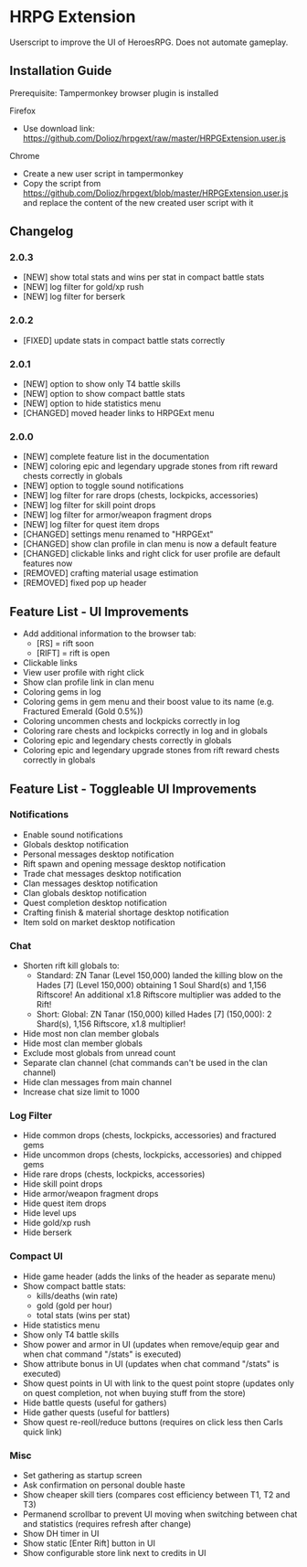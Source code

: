 # HRPG Extension

Userscript to improve the UI of HeroesRPG.
Does not automate gameplay.

## Installation Guide

Prerequisite: Tampermonkey browser plugin is installed

Firefox

- Use download link: https://github.com/Dolioz/hrpgext/raw/master/HRPGExtension.user.js

Chrome

- Create a new user script in tampermonkey
- Copy the script from https://github.com/Dolioz/hrpgext/blob/master/HRPGExtension.user.js and replace the content of the new created user script with it

## Changelog

### 2.0.3

- [NEW] show total stats and wins per stat in compact battle stats
- [NEW] log filter for gold/xp rush
- [NEW] log filter for berserk

### 2.0.2

- [FIXED] update stats in compact battle stats correctly

### 2.0.1

- [NEW] option to show only T4 battle skills
- [NEW] option to show compact battle stats
- [NEW] option to hide statistics menu
- [CHANGED] moved header links to HRPGExt menu

### 2.0.0

- [NEW] complete feature list in the documentation
- [NEW] coloring epic and legendary upgrade stones from rift reward chests correctly in globals
- [NEW] option to toggle sound notifications
- [NEW] log filter for rare drops (chests, lockpicks, accessories)
- [NEW] log filter for skill point drops
- [NEW] log filter for armor/weapon fragment drops
- [NEW] log filter for quest item drops
- [CHANGED] settings menu renamed to "HRPGExt"
- [CHANGED] show clan profile in clan menu is now a default feature
- [CHANGED] clickable links and right click for user profile are default features now
- [REMOVED] crafting material usage estimation
- [REMOVED] fixed pop up header

## Feature List - UI Improvements

- Add additional information to the browser tab:
  - [RS] = rift soon
  - [RIFT] = rift is open
- Clickable links
- View user profile with right click
- Show clan profile link in clan menu
- Coloring gems in log
- Coloring gems in gem menu and their boost value to its name (e.g. Fractured Emerald (Gold 0.5%))
- Coloring uncommen chests and lockpicks correctly in log
- Coloring rare chests and lockpicks correctly in log and in globals
- Coloring epic and legendary chests correctly in globals
- Coloring epic and legendary upgrade stones from rift reward chests correctly in globals

## Feature List - Toggleable UI Improvements

### Notifications

- Enable sound notifications
- Globals desktop notification
- Personal messages desktop notification
- Rift spawn and opening message desktop notification
- Trade chat messages desktop notification
- Clan messages desktop notification
- Clan globals desktop notification
- Quest completion desktop notification
- Crafting finish & material shortage desktop notification
- Item sold on market desktop notification

### Chat

- Shorten rift kill globals to:
  - Standard: ZN Tanar (Level 150,000) landed the killing blow on the Hades [7] (Level 150,000) obtaining 1 Soul Shard(s) and 1,156 Riftscore! An additional x1.8 Riftscore multiplier was added to the Rift!
  - Short: Global: ZN Tanar (150,000) killed Hades [7] (150,000): 2 Shard(s), 1,156 Riftscore, x1.8 multiplier!
- Hide most non clan member globals
- Hide most clan member globals
- Exclude most globals from unread count
- Separate clan channel (chat commands can't be used in the clan channel)
- Hide clan messages from main channel
- Increase chat size limit to 1000

### Log Filter

- Hide common drops (chests, lockpicks, accessories) and fractured gems
- Hide uncommon drops (chests, lockpicks, accessories) and chipped gems
- Hide rare drops (chests, lockpicks, accessories)
- Hide skill point drops
- Hide armor/weapon fragment drops
- Hide quest item drops
- Hide level ups
- Hide gold/xp rush
- Hide berserk

### Compact UI

- Hide game header (adds the links of the header as separate menu)
- Show compact battle stats:
    - kills/deaths (win rate)
    - gold (gold per hour)
    - total stats (wins per stat)
- Hide statistics menu
- Show only T4 battle skills
- Show power and armor in UI (updates when remove/equip gear and when chat command "/stats" is executed)
- Show attribute bonus in UI (updates when chat command "/stats" is executed)
- Show quest points in UI with link to the quest point stopre (updates only on quest completion, not when buying stuff from the store)
- Hide battle quests (useful for gathers)
- Hide gather quests (useful for battlers)
- Show quest re-reoll/reduce buttons (requires on click less then Carls quick link)

### Misc

- Set gathering as startup screen
- Ask confirmation on personal double haste
- Show cheaper skill tiers (compares cost efficiency between T1, T2 and T3)
- Permanend scrollbar to prevent UI moving when switching between chat and statistics (requires refresh after change)
- Show DH timer in UI
- Show static [Enter Rift] button in UI
- Show configurable store link next to credits in UI

